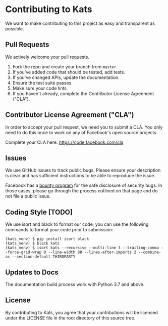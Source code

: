 # Contributing to Kats
We want to make contributing to this project as easy and transparent as
possible.

## Pull Requests
We actively welcome your pull requests.

1. Fork the repo and create your branch from `master`.
2. If you've added code that should be tested, add tests.
3. If you've changed APIs, update the documentation.
4. Ensure the test suite passes.
5. Make sure your code lints.
6. If you haven't already, complete the Contributor License Agreement ("CLA").

## Contributor License Agreement ("CLA")
In order to accept your pull request, we need you to submit a CLA. You only need
to do this once to work on any of Facebook's open source projects.

Complete your CLA here: <https://code.facebook.com/cla>

## Issues
We use GitHub issues to track public bugs. Please ensure your description is
clear and has sufficient instructions to be able to reproduce the issue.

Facebook has a [bounty program](https://www.facebook.com/whitehat/) for the safe
disclosure of security bugs. In those cases, please go through the process
outlined on that page and do not file a public issue.

## Coding Style [TODO]
We use isort and black to format our code, you can use the following commands to format your code prior to submission:

```
(kats_venv) $ pip install isort black
(kats_venv) $ black kats
(kats_venv) $ isort kats --recursive --multi-line 3 --trailing-comma --force-grid-wrap 0 --line-width 88 --lines-after-imports 2 --combine-as --section-default THIRDPARTY
```

## Updates to Docs
The documentation build process work with Python 3.7 and above.

## License
By contributing to Kats, you agree that your contributions will be licensed
under the LICENSE file in the root directory of this source tree.
